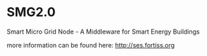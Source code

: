 # SMG2.0
Smart Micro Grid Node - A Middleware for Smart Energy Buildings

more information can be found here:
http://ses.fortiss.org
